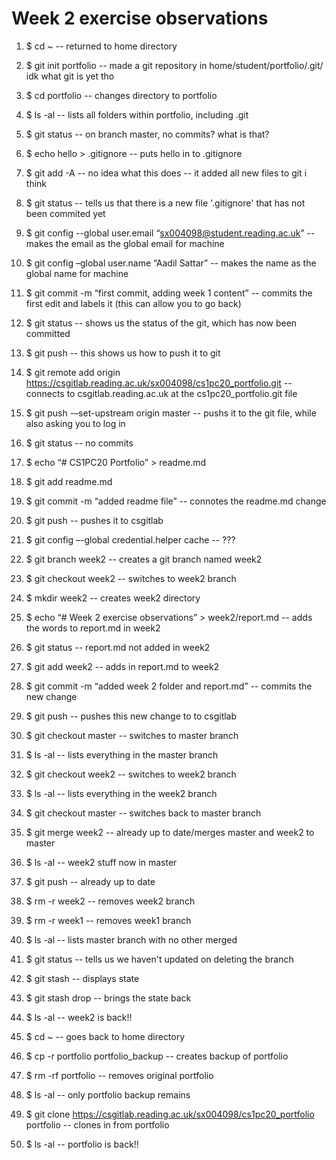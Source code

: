 # Week 2 exercise observations

1. $ cd ~ -- returned to home directory

2. $ git init portfolio -- made a git repository in home/student/portfolio/.git/ idk what git is yet tho

3. $ cd portfolio -- changes directory to portfolio

4. $ ls -al -- lists all folders within portfolio, including .git

5. $ git status -- on branch master, no commits? what is that?

6. $ echo hello > .gitignore -- puts hello in to .gitignore

7. $ git add -A -- no idea what this does -- it added all new files to git i think

8. $ git status -- tells us that there is a new file '.gitignore' that has not been commited yet

9. $ git config --global user.email “sx004098@student.reading.ac.uk” -- makes the email as the global email for machine

10. $ git config –global user.name “Aadil Sattar” -- makes the name as the global name for machine

11. $ git commit -m “first commit, adding week 1 content” -- commits the first edit and labels it (this can allow you to go back)

12. $ git status -- shows us the status of the git, which has now been committed

13. $ git push -- this shows us how to push it to git 

14. $ git remote add origin https://csgitlab.reading.ac.uk/sx004098/cs1pc20_portfolio.git -- connects to csgitlab.reading.ac.uk at the cs1pc20_portfolio.git file

15. $ git push -–set-upstream origin master -- pushs it to the git file, while also asking you to log in

16. $ git status -- no commits

17. $ echo “# CS1PC20 Portfolio” > readme.md

18. $ git add readme.md

19. $ git commit -m “added readme file” -- connotes the readme.md change

20. $ git push -- pushes it to csgitlab

21. $ git config –-global credential.helper cache -- ???

22. $ git branch week2 -- creates a git branch named week2

23. $ git checkout week2 -- switches to week2 branch

24. $ mkdir week2 -- creates week2 directory

25. $ echo “# Week 2 exercise observations” > week2/report.md -- adds the words to report.md in week2

26. $ git status -- report.md not added in week2

27. $ git add week2 -- adds in report.md to week2

28. $ git commit -m “added week 2 folder and report.md” -- commits the new change

29. $ git push -- pushes this new change to to csgitlab

30. $ git checkout master -- switches to master branch

31. $ ls -al -- lists everything in the master branch

32. $ git checkout week2 -- switches to week2 branch

33. $ ls -al -- lists everything in the week2 branch

34. $ git checkout master -- switches back to master branch

35. $ git merge week2 -- already up to date/merges master and week2 to master

36. $ ls -al -- week2 stuff now in master

37. $ git push -- already up to date

38. $ rm -r week2 -- removes week2 branch

39. $ rm -r week1 -- removes week1 branch

40. $ ls -al -- lists master branch with no other merged

41. $ git status -- tells us we haven't updated on deleting the branch

42. $ git stash -- displays state 

43. $ git stash drop -- brings the state back

44. $ ls -al -- week2 is back!!

37. $ cd ~ -- goes back to home directory

38. $ cp -r portfolio portfolio_backup -- creates backup of portfolio

39. $ rm -rf portfolio -- removes original portfolio 

40. $ ls -al -- only portfolio backup remains

41. $ git clone https://csgitlab.reading.ac.uk/sx004098/cs1pc20_portfolio portfolio -- clones in from portfolio

42. $ ls -al -- portfolio is back!!
